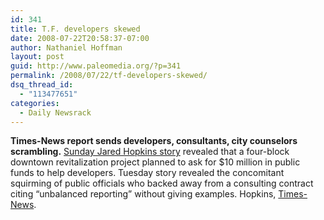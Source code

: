 ```yaml
---
id: 341
title: T.F. developers skewed
date: 2008-07-22T20:58:37-07:00
author: Nathaniel Hoffman
layout: post
guid: http://www.paleomedia.org/?p=341
permalink: /2008/07/22/tf-developers-skewed/
dsq_thread_id:
  - "113477651"
categories:
  - Daily Newsrack
---
```

**Times-News report sends developers, consultants, city counselors scrambling.** [Sunday Jared Hopkins story](http://www.magicvalley.com/articles/2008/07/20/news/top_story/140711.txt) revealed that a four-block downtown revitalization project planned to ask for $10 million in public funds to help developers. Tuesday story revealed the concomitant squirming of public officials who backed away from a consulting contract citing &#8220;unbalanced reporting&#8221; without giving examples. Hopkins, [Times-News](http://www.magicvalley.com/articles/2008/07/22/news/local_state/140801.txt).